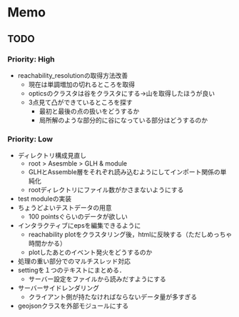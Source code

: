 # Memo

## TODO
### Priority: High
- reachability_resolutionの取得方法改善
    - 現在は単調増加の切れるところを取得
    - opticsのクラスタは谷をクラスタにする->山を取得したほうが良い
    - 3点見て凸ができているところを探す
        - 最初と最後の点の扱いをどうするか
        - 局所解のような部分的に谷になっている部分はどうするのか


### Priority: Low
- ディレクトリ構成見直し
    - root > Asesmble > GLH & module
    - GLHとAssemble層をそれぞれ読み込むようにしてインポート関係の単純化
    - rootディレクトリにファイル数がかさまないようにする
- test moduleの実装
- ちょうどよいテストデータの用意
    - 100 pointsぐらいのデータが欲しい
- インタラクティブにepsを編集できるように
    - reachability plotをクラスタリング後，htmlに反映する（ただしめっちゃ時間かかる）
    - plotしたあとのイベント発火をどうするのか
- 処理の重い部分でのマルチスレッド対応
- settingを１つのテキストにまとめる．
    - サーバー設定をファイルから読みだすようにする
- サーバーサイドレンダリング
    - クライアント側が持たなければならないデータ量が多すぎる
- geojsonクラスを外部モジュールにする